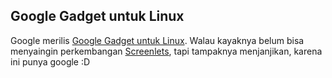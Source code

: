 ## Google Gadget untuk Linux

Google merilis [Google Gadget untuk Linux](http://google-opensource.blogspot.com/2008/06/google-gadgets-for-linux.html). Walau kayaknya belum bisa menyaingin perkembangan [Screenlets](http://www.screenlets.org), tapi tampaknya menjanjikan, karena ini punya google :D

<!-- {"time": "2008-06-03 21:19:23", "title": "Google Gadget untuk Linux"} -->
